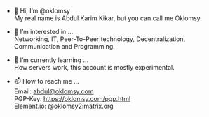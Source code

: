 - 👋 Hi, I’m @oklomsy
<br>My real name is Abdul Karim Kikar, but you can call me Oklomsy.

- 👀 I’m interested in ...
<br>Networking, IT, Peer-To-Peer technology, Decentralization, Communication and Programming.

- 🌱 I’m currently learning ...
<br>How servers work, this account is mostly experimental.

- 📫 How to reach me ...
<br>Email: abdul@oklomsy.com
<br>PGP-Key: https://oklomsy.com/pgp.html
<br>Element.io: @oklomsy2:matrix.org
